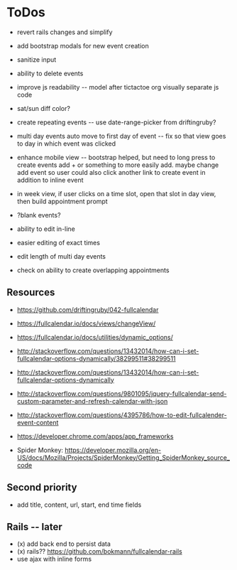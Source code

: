 # ToDos
+ revert rails changes and simplify
+ add bootstrap modals for new event creation
+ sanitize input

+ ability to delete events

+ improve js readability -- model after tictactoe org visually separate js code

+ sat/sun diff color?
+ create repeating events -- use date-range-picker from driftingruby?
+ multi day events auto move to first day of event -- fix so that view goes to day in which event was clicked

+ enhance mobile view -- bootstrap helped, but need to long press to create events
  add + or something to more easily add. maybe change add event so user could also
  click another link to create event in addition to inline event

+ in week view, if user clicks on a time slot, open that slot in day view, then
  build appointment prompt


+ ?blank events?

+ ability to edit in-line
+ easier editing of exact times
+ edit length of multi day events

+ check on ability to create overlapping appointments



## Resources
+ https://github.com/driftingruby/042-fullcalendar
+ https://fullcalendar.io/docs/views/changeView/
+ https://fullcalendar.io/docs/utilities/dynamic_options/
+ http://stackoverflow.com/questions/13432014/how-can-i-set-fullcalendar-options-dynamically/38299511#38299511
+ http://stackoverflow.com/questions/13432014/how-can-i-set-fullcalendar-options-dynamically
+ http://stackoverflow.com/questions/9801095/jquery-fullcalendar-send-custom-parameter-and-refresh-calendar-with-json
+ http://stackoverflow.com/questions/4395786/how-to-edit-fullcalender-event-content

+ https://developer.chrome.com/apps/app_frameworks
+ Spider Monkey: https://developer.mozilla.org/en-US/docs/Mozilla/Projects/SpiderMonkey/Getting_SpiderMonkey_source_code

## Second priority
+ add title, content, url, start, end time fields


## Rails -- later
+ (x) add back end to persist data
+ (x) rails?? https://github.com/bokmann/fullcalendar-rails
+ use ajax with inline forms
